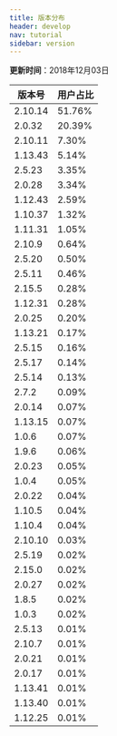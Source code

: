 ```yaml
---
title: 版本分布
header: develop
nav: tutorial
sidebar: version
---
```

**更新时间**：2018年12月03日

|版本号|用户占比|
|---|---|
|2.10.14|51.76%|
|2.0.32|20.39%|
|2.10.11|7.30%|
|1.13.43|5.14%|
|2.5.23|3.35%|
|2.0.28|3.34%|
|1.12.43|2.59%|
|1.10.37|1.32%|
|1.11.31|1.05%|
|2.10.9|0.64%|
|2.5.20|0.50%|
|2.5.11|0.46%|
|2.15.5|0.28%|
|1.12.31|0.28%|
|2.0.25|0.20%|
|1.13.21|0.17%|
|2.5.15|0.16%|
|2.5.17|0.14%|
|2.5.14|0.13%|
|2.7.2|0.09%|
|2.0.14|0.07%|
|1.13.15|0.07%|
|1.0.6|0.07%|
|1.9.6|0.06%|
|2.0.23|0.05%|
|1.0.4|0.05%|
|2.0.22|0.04%|
|1.10.5|0.04%|
|1.10.4|0.04%|
|2.10.10|0.03%|
|2.5.19|0.02%|
|2.15.0|0.02%|
|2.0.27|0.02%|
|1.8.5|0.02%|
|1.0.3|0.02%|
|2.5.13|0.01%|
|2.10.7|0.01%|
|2.0.21|0.01%|
|2.0.17|0.01%|
|1.13.41|0.01%|
|1.13.40|0.01%|
|1.12.25|0.01%|
